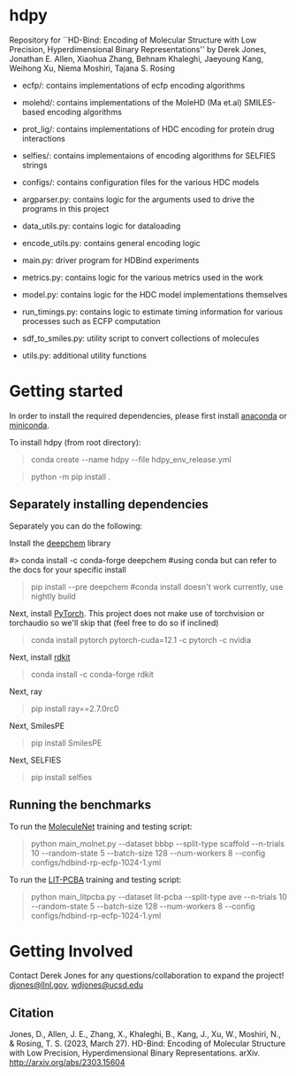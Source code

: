 # hdpy 

Repository for ``HD-Bind: Encoding of Molecular Structure with Low Precision, Hyperdimensional Binary Representations'' by Derek Jones, Jonathan E. Allen, Xiaohua Zhang, Behnam Khaleghi, Jaeyoung Kang, Weihong Xu, Niema Moshiri, Tajana S. Rosing

- ecfp/: contains implementations of ecfp encoding algorithms
- molehd/: contains implementations of the MoleHD (Ma et.al) SMILES-based encoding algorithms
- prot_lig/: contains implementations of HDC encoding for protein drug interactions
- selfies/: contains implementaions of encoding algorithms for SELFIES strings
- configs/: contains configuration files for the various HDC models

- argparser.py: contains logic for the arguments used to drive the programs in this project
- data_utils.py: contains logic for dataloading 
- encode_utils.py: contains general encoding logic
- main.py: driver program for HDBind experiments
- metrics.py: contains logic for the various metrics used in the work
- model.py: contains logic for the HDC model implementations themselves
- run_timings.py: contains logic to estimate timing information for various processes such as ECFP computation
- sdf_to_smiles.py: utility script to convert collections of molecules
- utils.py: additional utility functions



# Getting started

In order to install the required dependencies, please first install [anaconda](https://docs.anaconda.com/free/anaconda/install/index.html) or [miniconda](https://docs.conda.io/projects/miniconda/en/latest/miniconda-install.html).



To install hdpy (from root directory):

> conda create --name hdpy --file hdpy_env_release.yml

> python -m pip install . 





## Separately installing dependencies

Separately you can do the following: 

Install the [deepchem](https://github.com/deepchem/deepchem) library 

#> conda install -c conda-forge deepchem #using conda but can refer to the docs for your specific install 
> pip install --pre deepchem #conda install doesn't work currently, use nightly build

Next, install [PyTorch](https://pytorch.org/). This project does not make use of torchvision or torchaudio so we'll skip that (feel free to do so if inclined)
> conda install pytorch pytorch-cuda=12.1 -c pytorch -c nvidia

Next, install [rdkit](https://www.rdkit.org/docs/Install.html#cross-platform-using-conda)
> conda install -c conda-forge rdkit


Next, ray 
> pip install ray==2.7.0rc0 

Next, SmilesPE
> pip install SmilesPE 

Next, SELFIES

> pip install selfies






## Running the benchmarks

To run the [MoleculeNet](https://moleculenet.org/) training and testing script:

> python main_molnet.py --dataset bbbp --split-type scaffold --n-trials 10 --random-state 5 --batch-size 128 --num-workers 8 --config configs/hdbind-rp-ecfp-1024-1.yml


To run the [LIT-PCBA](https://drugdesign.unistra.fr/LIT-PCBA/) training and testing script:

> python main_litpcba.py --dataset lit-pcba --split-type ave --n-trials 10 --random-state 5 --batch-size 128 --num-workers 8 --config configs/hdbind-rp-ecfp-1024-1.yml


# Getting Involved

Contact Derek Jones for any questions/collaboration to expand the project! djones@llnl.gov, wdjones@ucsd.edu


## Citation

Jones, D., Allen, J. E., Zhang, X., Khaleghi, B., Kang, J., Xu, W., Moshiri, N., & Rosing, T. S. (2023, March 27). HD-Bind: Encoding of Molecular Structure with Low Precision, Hyperdimensional Binary Representations. arXiv. http://arxiv.org/abs/2303.15604
